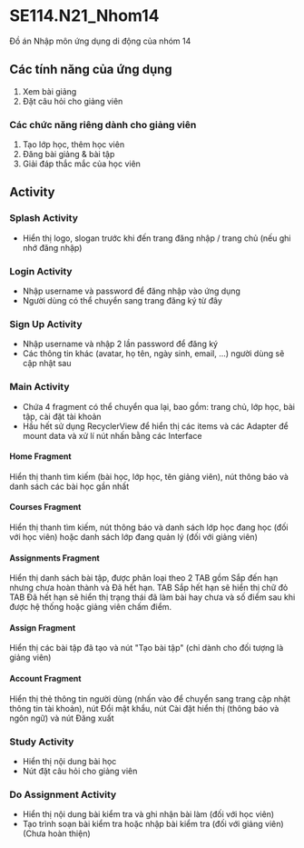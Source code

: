 # SE114.N21_Nhom14
Đồ án Nhập môn ứng dụng di động của nhóm 14

## Các tính năng của ứng dụng
1. Xem bài giảng
2. Đặt câu hỏi cho giảng viên

### Các chức năng riêng dành cho giảng viên
1. Tạo lớp học, thêm học viên
2. Đăng bài giảng & bài tập
3. Giải đáp thắc mắc của học viên

## Activity
### Splash Activity
- Hiển thị logo, slogan trước khi đến trang đăng nhập / trang chủ (nếu ghi nhớ đăng nhập)

### Login Activity
- Nhập username và password để đăng nhập vào ứng dụng
- Người dùng có thể chuyển sang trang đăng ký từ đây

### Sign Up Activity
- Nhập username và nhập 2 lần password để đăng ký
- Các thông tin khác (avatar, họ tên, ngày sinh, email, ...) người dùng sẽ cập nhật sau

### Main Activity
- Chứa 4 fragment có thể chuyển qua lại, bao gồm: trang chủ, lớp học, bài tập, cài đặt tài khoản
- Hầu hết sử dụng RecyclerView để hiển thị các items và các Adapter để mount data và xử lí nút nhấn bằng các Interface
#### Home Fragment
Hiển thị thanh tìm kiếm (bài học, lớp học, tên giảng viên), nút thông báo và danh sách các bài học gần nhất
#### Courses Fragment
Hiển thị thanh tìm kiếm, nút thông báo và danh sách lớp học đang học (đối với học viên) hoặc danh sách lớp đang quản lý (đối với giảng viên)
#### Assignments Fragment
Hiển thị danh sách bài tập, được phân loại theo 2 TAB gồm Sắp đến hạn nhưng chưa hoàn thành và Đã hết hạn.
TAB Sắp hết hạn sẽ hiển thị chữ đỏ
TAB Đã hết hạn sẽ hiển thị trạng thái đã làm bài hay chưa và số điểm sau khi được hệ thống hoặc giảng viên chấm điểm.
#### Assign Fragment
Hiển thị các bài tập đã tạo và nút "Tạo bài tập" (chỉ dành cho đối tượng là giảng viên)
#### Account Fragment
Hiển thị thẻ thông tin người dùng (nhấn vào để chuyển sang trang cập nhật thông tin tài khoản), nút Đổi mật khẩu, nút Cài đặt hiển thị (thông báo và ngôn ngữ) và nút Đăng xuất

### Study Activity
- Hiển thị nội dung bài học
- Nút đặt câu hỏi cho giảng viên

### Do Assignment Activity
- Hiển thị nội dung bài kiểm tra và ghi nhận bài làm (đối với học viên)
- Tạo trình soạn bài kiểm tra hoặc nhập bài kiểm tra (đối với giảng viên)
(Chưa hoàn thiện)
